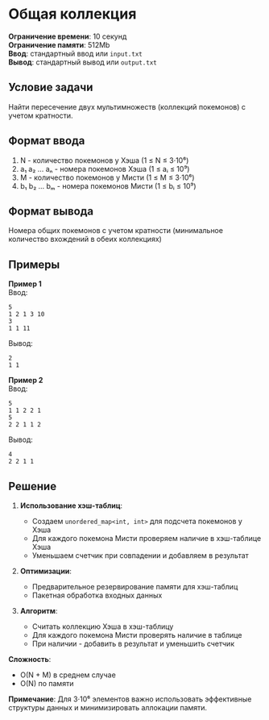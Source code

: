 # Общая коллекция

**Ограничение времени**: 10 секунд  
**Ограничение памяти**: 512Mb  
**Ввод**: стандартный ввод или `input.txt`  
**Вывод**: стандартный вывод или `output.txt`

## Условие задачи
Найти пересечение двух мультимножеств (коллекций покемонов) с учетом кратности.

## Формат ввода
1. N - количество покемонов у Хэша (1 ≤ N ≤ 3·10⁶)
2. a₁ a₂ ... aₙ - номера покемонов Хэша (1 ≤ aᵢ ≤ 10⁹)
3. M - количество покемонов у Мисти (1 ≤ M ≤ 3·10⁶)
4. b₁ b₂ ... bₘ - номера покемонов Мисти (1 ≤ bᵢ ≤ 10⁹)

## Формат вывода
Номера общих покемонов с учетом кратности (минимальное количество вхождений в обеих коллекциях)

## Примеры
**Пример 1**  
Ввод:  
```
5
1 2 1 3 10
3
1 1 11
```
Вывод:  
```
2
1 1
```

**Пример 2**  
Ввод:  
```
5
1 1 2 2 1
5
2 2 1 1 2
```  
Вывод:  
```
4
2 2 1 1
```

## Решение
1. **Использование хэш-таблиц**:
   - Создаем `unordered_map<int, int>` для подсчета покемонов у Хэша
   - Для каждого покемона Мисти проверяем наличие в хэш-таблице Хэша
   - Уменьшаем счетчик при совпадении и добавляем в результат

2. **Оптимизации**:
   - Предварительное резервирование памяти для хэш-таблиц
   - Пакетная обработка входных данных

3. **Алгоритм**:
   - Считать коллекцию Хэша в хэш-таблицу
   - Для каждого покемона Мисти проверять наличие в таблице
   - При наличии - добавить в результат и уменьшить счетчик

**Сложность**:
- O(N + M) в среднем случае
- O(N) по памяти

**Примечание**: Для 3·10⁶ элементов важно использовать эффективные структуры данных и минимизировать аллокации памяти.